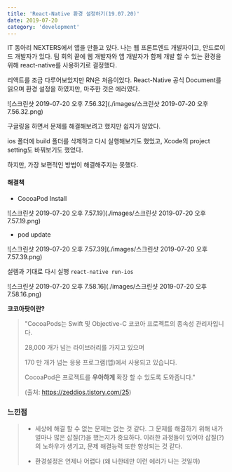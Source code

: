 ```yaml
---
title: 'React-Native 환경 설정하기(19.07.20)'
date: 2019-07-20
category: 'development'
---
```


IT 동아리 NEXTERS에서 앱을 만들고 있다.
나는 웹 프론트엔드 개발자이고, 안드로이드 개발자가 있다. 팀 회의 끝에 웹 개발자와 앱 개발자가 함께 개발 할 수 있는 환경을 위해 react-native를 사용하기로 결정했다.

리액트를 조금 다루어보았지만 RN은 처음이었다.
React-Native 공식 Document를 읽으며 환경 설정을 하였지만, 마주한 것은 에러였다.

![스크린샷 2019-07-20 오후 7.56.32](./images/스크린샷 2019-07-20 오후 7.56.32.png)

구글링을 하면서 문제를 해결해보려고 했지만 쉽지가 않았다.

ios 폴더에 build 폴더를 삭제하고 다시 실행해보기도 했었고, Xcode의 project setting도 바꿔보기도 했었다.

하지만, 가장 보편적인 방법이 해결해주지는 못했다.

#### 해결책

- CocoaPod Install

![스크린샷 2019-07-20 오후 7.57.19](./images/스크린샷 2019-07-20 오후 7.57.19.png)

- pod update

![스크린샷 2019-07-20 오후 7.57.39](./images/스크린샷 2019-07-20 오후 7.57.39.png)

설렘과 기대로 다시 실행 `react-native run-ios`

![스크린샷 2019-07-20 오후 7.58.16](./images/스크린샷 2019-07-20 오후 7.58.16.png)

**코코아팟이란?**

> "CocoaPods는 Swift 및 Objective-C 코코아 프로젝트의 종속성 관리자입니다.
>
> 28,000 개가 넘는 라이브러리를 가지고 있으며
>
> 170 만 개가 넘는 응용 프로그램(앱)에서 사용되고 있습니다.
>
> CocoaPod은 프로젝트를 **우아하게** 확장 할 수 있도록 도와줍니다."
>
> (출처: https://zeddios.tistory.com/25)

### 느낀점

> - 세상에 해결 할 수 없는 문제는 없는 것 같다. 그 문제를 해결하기 위해 내가 얼마나 많은 삽질(?)을 했는지가 중요하다. 이러한 과정들이 있어야 삽질(?)의 노하우가 생기고, 문제 해결능력 또한 향상되는 것 같다.
>
> - 환경설정은 언제나 어렵다 (왜 나한테만 이런 에러가 나는 것일까)
